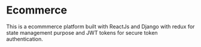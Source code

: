 # Ecommerce
This is a ecommmerce platform built with ReactJs and Django with redux for state management purpose and JWT tokens for secure token authentication.
